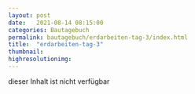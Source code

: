 ```yaml
---
layout: post
date:   2021-08-14 08:15:00
categories: Bautagebuch
permalink: bautagebuch/erdarbeiten-tag-3/index.html
title:  "erdarbeiten-tag-3"
thumbnail: 
highresolutionimg: 
---
```


<div class="entry-content">

dieser Inhalt ist nicht verf&uuml;gbar

</div><!-- .entry-content -->
